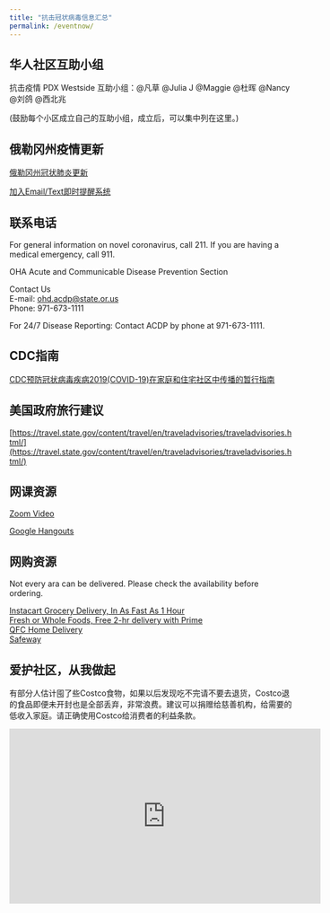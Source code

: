 ```yaml
---
title: "抗击冠状病毒信息汇总"
permalink: /eventnow/
---
```


## 华人社区互助小组

抗击疫情 PDX Westside 互助小组：@凡草 @Julia J @Maggie @杜晖 @Nancy @刘鸽 @西北兆

(鼓励每个小区成立自己的互助小组，成立后，可以集中列在这里。)

## 俄勒冈州疫情更新

[俄勒冈州冠状肺炎更新](https://www.oregon.gov/oha/PH/DISEASESCONDITIONS/DISEASESAZ/Pages/emerging-respiratory-infections.aspx)

[加入Email/Text即时提醒系统](https://public.govdelivery.com/accounts/ORDHS/subscriber/new?topic_id=ORDHS_816)

## 联系电话

For general information on novel coronavirus, call 211. If you are having a medical emergency, call 911.

OHA Acute and Communicable Disease Prevention Section

Contact Us  
E-mail: [ohd.acdp@state.or.us](wmailto:ohd.acdp@state.or.us)  
Phone: 971-673-1111  

For 24/7 Disease Reporting: Contact ACDP by phone at 971-673-1111.

## CDC指南

[CDC预防冠状病毒疾病2019(COVID-19)在家庭和住宅社区中传播的暂行指南](https://www.cdc.gov/coronavirus/2019-ncov/hcp/guidance-prevent-spread-chinese.html)

## 美国政府旅行建议

[https://travel.state.gov/content/travel/en/traveladvisories/traveladvisories.html/](https://travel.state.gov/content/travel/en/traveladvisories/traveladvisories.html/)

## 网课资源

[Zoom Video](https://zoom.us/pricing/?zcid=1173&creative=372727188207&keyword=zoom%20conferencing&matchtype=e&network=g&device=c&gclid=Cj0KCQiAtOjyBRC0ARIsAIpJyGM2mCb13c8btM37KoSr1del8LUuJvqEBKmMekuMNdOGAhUyU0RIohQaAieFEALw_wcB)

[Google Hangouts](https://gsuite.google.com/products/meet/?utm_source=google&utm_medium=cpc&utm_campaign=na-US-all-en-dr-bkws-all-all-trial-e-dr-1008072&utm_content=text-ad-none-any-DEV_c-CRE_421690103164-ADGP_Hybrid%20%7C%20AW%20SEM%20%7C%20BKWS%20~%20EXA%20%2F%2F%20Hangouts%20%5B1:1%5D%20Google%20Hangouts-KWID_43700015211414153-kwd-362516399437&utm_term=KW_google%20hangouts-ST_google%20hangouts&gclid=Cj0KCQiAtOjyBRC0ARIsAIpJyGPZgVkdW7AdV5MSedOd13YmMF7kOl2xjqkNf0JBRU-OJstajgyZ7_IaAtJ8EALw_wcB&gclsrc=aw.ds)

## 网购资源

Not every ara can be delivered. Please check the availability before ordering.

[Instacart Grocery Delivery, In As Fast As 1 Hour](https://www.instacart.com/store/qfc/storefront)  
[Fresh or Whole Foods, Free 2-hr delivery with Prime‎](https://www.amazon.com/fmc/learn-more?tag=googhydr-20&hvadid=393036419508&hvpos=&hvexid=&hvnetw=g&hvrand=8912707584283355947&hvpone=&hvptwo=&hvqmt=b&hvdev=c&hvdvcmdl=&hvlocint=&hvlocphy=9061078&hvtargid=aud-646675774026:kwd-297107986473&ref=pd_sl_8bies8siiy_b)  
[QFC Home Delivery](https://www.qfc.com/i/ways-to-shop/delivery)  
[Safeway](https://www.safeway.com/?cmpid=ps_swy_spi_ecom_goo&s_kwcid=AL!10316!3!343532355727!e!!g!!safeway%20grocery%20delivery&ds_rl=1274059&gclid=Cj0KCQiAtOjyBRC0ARIsAIpJyGNZNXjtJGitSvPYhRnVRX1mG1qOzPLNOYHYzh3HB379ALiUYpdctRUaAj8gEALw_wcB&gclsrc=aw.ds)  


## 爱护社区，从我做起

有部分人估计囤了些Costco食物，如果以后发现吃不完请不要去退货，Costco退的食品即便未开封也是全部丢弃，非常浪费。建议可以捐赠给慈善机构，给需要的低收入家庭。请正确使用Costco给消费者的利益条款。

<iframe width="555" height="312" src="https://www.youtube.com/embed/r5r4g7KWuts" frameborder="0" allow="accelerometer; autoplay; encrypted-media; gyroscope; picture-in-picture" allowfullscreen></iframe>
